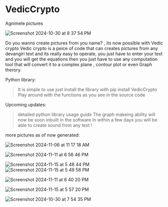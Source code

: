 # VedicCrypto
Agnimele pictures

![Screenshot 2024-10-30 at 8 37 54 PM](https://github.com/user-attachments/assets/e18bdcff-6be6-416f-9d71-4b2da4733777)

Do you wanns create pictures from you name? , its now possible with Vedic crypto
Vedic crypto is a peice of code that can creates pictures from any devangiri text and its really easy to operate, you just have to enter your text and you will get the equations then you just have to use any computation tool that will convert it to a complex plane , contour plot or even Graph therory. 

Python library:
> It is simple to use just
  > install the library with pip install VedicCrypto
  > Play around with the functions as you see in the source code   


Upcoming updates: 

> detailed python library usage guide
> The graph makeing ability will now be soon inbuilt in the software
> In within a few days you will be able to create sound from any text !

more pictures as of now generated:

![Screenshot 2024-11-06 at 11 17 18 AM](https://github.com/user-attachments/assets/d4705525-0d08-4702-8d61-8fd2ad8c7625)

![Screenshot 2024-11-11 at 6 56 46 PM](https://github.com/user-attachments/assets/00547964-6047-41c2-abc7-e97e7c561485)

![Screenshot 2024-11-15 at 5 48 44 PM](https://github.com/user-attachments/assets/2fb47017-846f-4df0-9667-757f9b39f889)
![Screenshot 2024-11-15 at 5 49 58 PM](https://github.com/user-attachments/assets/b6918e17-e9e9-444f-ba48-3850c11feb8e)

![Screenshot 2024-11-11 at 6 40 20 PM](https://github.com/user-attachments/assets/3cf7cbc6-56b6-4991-a695-b24a4faccc23)

![Screenshot 2024-11-15 at 5 57 20 PM](https://github.com/user-attachments/assets/5894a6d1-2883-40fd-ac63-6f0d631e9c56)


![Screenshot 2024-10-30 at 7 54 35 PM](https://github.com/user-attachments/assets/cbdfeed4-64b1-4360-8cdf-8712460992a5)





